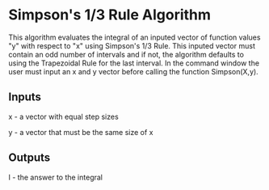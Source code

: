 # Simpson's 1/3 Rule Algorithm

This algorithm evaluates the integral of an inputed vector of function values "y" with respect to "x" using Simpson's 1/3 Rule. This inputed vector must contain an odd number of intervals and if not, the algorithm defaults to using the Trapezoidal Rule for the last interval. In the command window the user must input an x and y vector before calling the function Simpson(X,y).

## Inputs

x - a vector with equal step sizes

y - a vector that must be the same size of x

## Outputs

I - the answer to the integral
